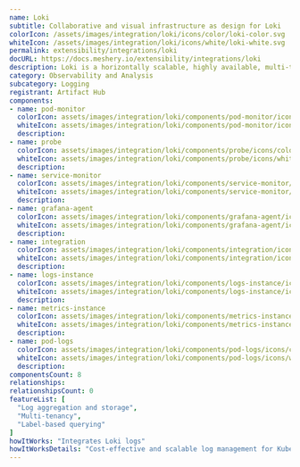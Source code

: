 ```yaml
---
name: Loki
subtitle: Collaborative and visual infrastructure as design for Loki
colorIcon: /assets/images/integration/loki/icons/color/loki-color.svg
whiteIcon: /assets/images/integration/loki/icons/white/loki-white.svg
permalink: extensibility/integrations/loki
docURL: https://docs.meshery.io/extensibility/integrations/loki
description: Loki is a horizontally scalable, highly available, multi-tenant log aggregation system inspired by Prometheus. It is designed to be very cost effective and easy to operate. It does not index the contents of the logs, but rather a set of labels for each log stream.
category: Observability and Analysis
subcategory: Logging
registrant: Artifact Hub
components: 
- name: pod-monitor
  colorIcon: assets/images/integration/loki/components/pod-monitor/icons/color/pod-monitor-color.svg
  whiteIcon: assets/images/integration/loki/components/pod-monitor/icons/white/pod-monitor-white.svg
  description: 
- name: probe
  colorIcon: assets/images/integration/loki/components/probe/icons/color/probe-color.svg
  whiteIcon: assets/images/integration/loki/components/probe/icons/white/probe-white.svg
  description: 
- name: service-monitor
  colorIcon: assets/images/integration/loki/components/service-monitor/icons/color/service-monitor-color.svg
  whiteIcon: assets/images/integration/loki/components/service-monitor/icons/white/service-monitor-white.svg
  description: 
- name: grafana-agent
  colorIcon: assets/images/integration/loki/components/grafana-agent/icons/color/grafana-agent-color.svg
  whiteIcon: assets/images/integration/loki/components/grafana-agent/icons/white/grafana-agent-white.svg
  description: 
- name: integration
  colorIcon: assets/images/integration/loki/components/integration/icons/color/integration-color.svg
  whiteIcon: assets/images/integration/loki/components/integration/icons/white/integration-white.svg
  description: 
- name: logs-instance
  colorIcon: assets/images/integration/loki/components/logs-instance/icons/color/logs-instance-color.svg
  whiteIcon: assets/images/integration/loki/components/logs-instance/icons/white/logs-instance-white.svg
  description: 
- name: metrics-instance
  colorIcon: assets/images/integration/loki/components/metrics-instance/icons/color/metrics-instance-color.svg
  whiteIcon: assets/images/integration/loki/components/metrics-instance/icons/white/metrics-instance-white.svg
  description: 
- name: pod-logs
  colorIcon: assets/images/integration/loki/components/pod-logs/icons/color/pod-logs-color.svg
  whiteIcon: assets/images/integration/loki/components/pod-logs/icons/white/pod-logs-white.svg
  description: 
componentsCount: 8
relationships: 
relationshipsCount: 0
featureList: [
  "Log aggregation and storage",
  "Multi-tenancy",
  "Label-based querying"
]
howItWorks: "Integrates Loki logs"
howItWorksDetails: "Cost-effective and scalable log management for Kubernetes"
---
```

